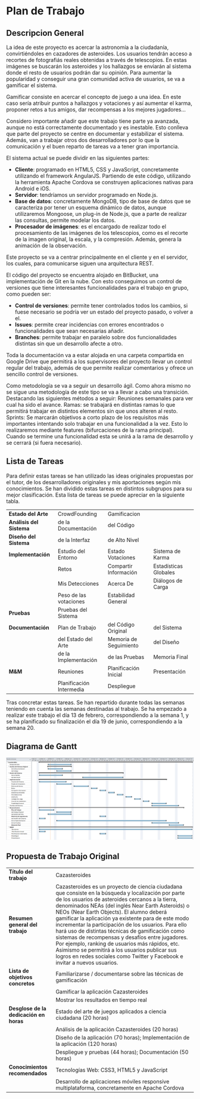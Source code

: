 # Plan de Trabajo

## Descripcion General

La idea de este proyecto es acercar la astronomía a la ciudadanía, convirtiéndoles en cazadores de asteroides. Los usuarios tendrán acceso a recortes de fotografiás reales obtenidas a través de telescopios. En estas imágenes se buscarán los asteroides y los hallazgos se enviarán al sistema donde el resto de usuarios podrán dar su opinión. Para aumentar la popularidad y conseguir una gran comunidad activa de usuarios, se va a gamificar el sistema.

Gamificar consiste en acercar el concepto de juego a una idea. En este caso sería atribuir puntos a hallazgos y votaciones y así aumentar el karma, proponer retos a tus amigos, dar recompensas a los mejores jugadores…

Considero importante añadir que este trabajo tiene parte ya avanzada, aunque no está correctamente documentado y es inestable. Esto conlleva que parte del proyecto se centre en documentar y estabilizar el sistema. Además, van a trabajar otros dos desarrolladores por lo que la comunicación y el buen reparto de tareas va a tener gran importancia.

El sistema actual se puede dividir en las siguientes partes:

+ **Cliente**: programado en HTML5, CSS y JavaScript, concretamente utilizando el framework AngularJS. Partiendo de este código, utilizando la herramienta Apache Cordova se construyen aplicaciones nativas para Android e iOS. 
+ **Servidor**: tendríamos un servidor programado en Node.js.
+ **Base de datos**: concretamente MongoDB, tipo de base de datos que se caracteriza por tener un esquema dinámico de datos, aunque utilizaremos Mongoose, un plug-in de Node.js, que a parte de realizar las consultas, permite modelar los datos.
+ **Procesador de imágenes**: es el encargado de realizar todo el procesamiento de las imágenes de los telescopios, como es el recorte de la imagen original, la escala, y la compresión. Además, genera la animación de la observación.

Este proyecto se va a centrar principalmente en el cliente y en el servidor, los cuales, para comunicarse siguen una arquitectura REST.

El código del proyecto se encuentra alojado en BitBucket, una implementación de Git en la nube. Con esto conseguimos un control de versiones que tiene interesantes funcionalidades para el trabajo en grupo, como pueden ser:

+ **Control de versiones**: permite tener controlados todos los cambios, si fuese necesario se podría ver un estado del proyecto pasado, o volver a el.
+ **Issues**: permite crear incidencias con errores encontrados o funcionalidades que sean necesarias añadir.
+ **Branches**: permite trabajar en paralelo sobre dos funcionalidades distintas sin que un desarrollo afecte a otro.
 
Toda la documentación va a estar alojada en una carpeta compartida en Google Drive que permitirá a los supervisores del proyecto llevar un control regular del trabajo, además de que permite realizar comentarios y ofrece un sencillo control de versiones.

Como metodología se va a seguir un desarrollo ágil. Como ahora mismo no se sigue una metodología de este tipo se va a llevar a cabo una transición. Destacando las siguientes métodos a seguir:
Reuniones semanales para ver cual ha sido el avance.
Ramas: se trabajará en distintas ramas lo que permitirá trabajar en distintos elementos sin que unos alteren al resto.
Sprints: Se marcarán objetivos a corto plazo de los requisitos más importantes intentando solo trabajar en una funcionalidad a la vez. Esto lo realizaremos mediante features (bifurcaciones de la rama principal). Cuando se termine una funcionalidad esta se unirá a la rama de desarrollo y se cerrará (si fuera necesario).

## Lista de Tareas

Para definir estas tareas se han utilizado las ideas originales propuestas por el tutor, de los desarrolladores originales y mis aportaciones según mis conocimientos.
Se han dividido estas tareas  en distintos subgrupos para su mejor clasificación. Esta lista de tareas se puede apreciar en la siguiente tabla.

|                          |                               |                       |                       |
| ------------------------ | ----------------------------- |---------------------- | --------------------- |
| **Estado del Arte**      | CrowdFounding                 | Gamificacion                                  |
| **Análisis del Sistema** | de la Documentación           | del Código                                    |
| **Diseño del Sistema**   | de la Interfaz                | de Alto Nivel                                 |
| **Implementación**       | Estudio del Entorno           | Estado Votaciones     | Sistema de Karma      |
|                          | Retos                         | Compartir Información | Estadísticas Globales |
|                          | Mis Detecciones               | Acerca De             | Diálogos de Carga     |
|                          | Peso de las votaciones        | Estabilidad General                           |
| **Pruebas**              | Pruebas del Sistema                                                           |
| **Documentación**        | Plan de Trabajo               | del Código Original   | del Sistema           |
|                          | del Estado del Arte           | Memoria de Seguimiento| del Diseño            |
|                          | de la Implementación          | de las Pruebas        | Memoria Final         |
| **M&M**                  | Reuniones                     | Planificación Inicial | Presentación          |
|                          | Planificación Intermedia      | Despliegue                                    |



Tras concretar estas tareas. Se han repartido durante todas las semanas teniendo en cuenta las semanas destinadas al trabajo. Se ha empezado a realizar este trabajo el día 13 de febrero, correspondiendo a la semana 1, y se ha planificado su finalización el día 19 de junio, correspondiendo a la semana 20.

## Diagrama de Gantt

![Plan de Trabajo](planDeTrabajo.png?raw=true "Plan de Trabajo")

## Propuesta de Trabajo Original

|                                        |                                                                                                |
| -------------------------------------- | ---------------------------------------------------------------------------------------------- |
| **Título del trabajo**                 | Cazasteroides                                                                                  |
| **Resumen general del trabajo**        | Cazasteroides es un proyecto de ciencia ciudadana que consiste en la búsqueda y localización por parte de los usuarios de asteroides cercanos a la tierra, denominados NEAs (del inglés Near Earth Asteroids) o NEOs (Near Earth Objects). El alumno deberá gamificar la aplicación ya existente para de este modo incrementar la participación de los usuarios. Para ello hará uso de distintas técnicas de gamificación como sistemas de recompensas y desafíos entre jugadores. Por ejemplo, ranking de usuarios más rápidos, etc. Asimismo se permitirá a los usuarios publicar sus logros en redes sociales como Twitter y Facebook e invitar a nuevos usuarios.
| **Lista de objetivos concretos**       | Familiarizarse / documentarse sobre las técnicas de gamificación                               |
|                                        | Gamificar la aplicación Cazasteroides                                                          |
|                                        | Mostrar los resultados en tiempo real                                                          |
| **Desglose de la dedicación en horas** | Estado del arte de juegos aplicados a ciencia ciudadana (20 horas)                             |
|                                        | Análisis de la aplicación Cazasteroides (20 horas)                                             |
|                                        | Diseño de la aplicación (70 horas); Implementación de la aplicación (120 horas)                |
|                                        | Despliegue y pruebas (44 horas); Documentación (50 horas)                                      |
| **Conocimientos  recomendados**        | Tecnologías Web: CSS3, HTML5 y JavaScript                                                      |
|                                        | Desarrollo de aplicaciones móviles responsive multiplataforma, concretamente en Apache Cordova |
